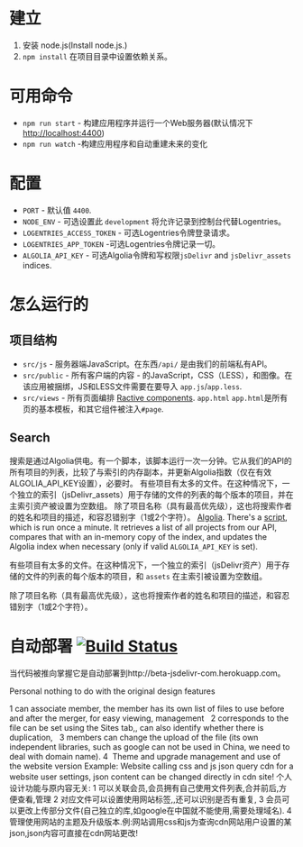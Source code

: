 # 建立

1. 安装 node.js(Install node.js.)
2. `npm install` 在项目目录中设置依赖关系。

# 可用命令

 - `npm run start` - 构建应用程序并运行一个Web服务器(默认情况下 [http://localhost:4400](http://localhost:4400))
 - `npm run watch` -构建应用程序和自动重建未来的变化

# 配置

 - `PORT` - 默认值 `4400`.
 - `NODE_ENV` - 可选设置此 `development` 将允许记录到控制台代替Logentries。
 - `LOGENTRIES_ACCESS_TOKEN` - 可选Logentries令牌登录请求。
 - `LOGENTRIES_APP_TOKEN` -可选Logentries令牌记录一切。
 - `ALGOLIA_API_KEY` - 可选Algolia令牌和写权限`jsDelivr` and `jsDelivr_assets` indices.

# 怎么运行的 

## 项目结构

 - `src/js` - 服务器端JavaScript。在东西`/api/` 是由我们的前端私有API。
 - `src/public` - 所有客户端的内容 - 的JavaScript，CSS（LESS），和图像。在该应用被捆绑，JS和LESS文件需要在要导入 `app.js`/`app.less`. 
 - `src/views` - 所有页面编排 [Ractive components](http://docs.ractivejs.org/latest/components). `app.html`  `app.html`是所有页的基本模板，和其它组件被注入`#page`.

## Search

搜索是通过Algolia供电。有一个脚本，该脚本运行一次一分钟。它从我们的API的所有项目的列表，比较了与索引的内存副本，并更新Algolia指数（仅在有效ALGOLIA_API_KEY设置），必要时。 有些项目有太多的文件。在这种情况下，一个独立的索引（jsDelivr_assets）用于存储的文件的列表的每个版本的项目，并在主索引资产被设置为空数组。 除了项目名称（具有最高优先级），这也将搜索作者的姓名和项目的描述，和容忍错别字（1或2个字符）。 [Algolia](https://www.algolia.com/). There's a [script](https://github.com/jsdelivr/www.jsdelivr.com/commit/8742343dc49b10201f4c5d864da221607d480a83#diff-902324592c72fe4414b0ff192977e0e3), which is run once a minute. It retrieves a list of all projects from our API, compares that with an in-memory copy of the index, and updates the Algolia index when necessary (only if valid `ALGOLIA_API_KEY` is set).

有些项目有太多的文件。在这种情况下，一个独立的索引（jsDelivr资产）用于存储的文件的列表的每个版本的项目，和 `assets` 在主索引被设置为空数组。

除了项目名称（具有最高优先级），这也将搜索作者的姓名和项目的描述，和容忍错别字（1或2个字符）。

# 自动部署 [![Build Status](https://travis-ci.org/jsdelivr/www.jsdelivr.com.svg?branch=master)](https://travis-ci.org/jsdelivr/www.jsdelivr.com)
当代码被推向掌握它是自动部署到http://beta-jsdelivr-com.herokuapp.com。




Personal nothing to do with the original design features

1 can associate member, the member has its own list of files to use before and after the merger, for easy viewing, management
  2 corresponds to the file can be set using the Sites tab,, can also identify whether there is duplication,
  3 members can change the upload of the file (its own independent libraries, such as google can not be used in China, we need to deal with domain name).
 4  Theme and upgrade management and use of the website version Example: Website calling css and js json query cdn for a website user settings, json content can be changed directly in cdn site!
个人设计功能与原内容无关:
 1 可以关联会员,会员拥有自己使用文件列表,合并前后,方便查看,管理
 2 对应文件可以设置使用网站标签,,还可以识别是否有重复,
 3 会员可以更改上传部分文件(自己独立的库,如google在中国就不能使用,需要处理域名).
 4 管理使用网站的主题及升级版本.例:网站调用css和js为查询cdn网站用户设置的某json,json内容可直接在cdn网站更改!
 
